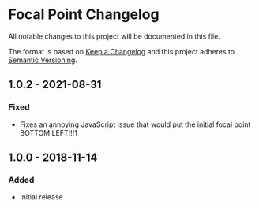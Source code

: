# Focal Point Changelog

All notable changes to this project will be documented in this file.

The format is based on [Keep a Changelog](http://keepachangelog.com/) and this project adheres to [Semantic Versioning](http://semver.org/).

## 1.0.2 - 2021-08-31
### Fixed
- Fixes an annoying JavaScript issue that would put the initial focal point BOTTOM LEFT!!!1

## 1.0.0 - 2018-11-14
### Added
- Initial release
